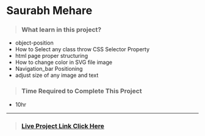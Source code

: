 #  **Saurabh Mehare**

>### What learn in this project?
- object-position
- How to Select any class throw CSS  Selector Property
- html page proper structuring
- How to  change color in SVG file image 
- Navigation_bar Positioning
- adjust size of any image and text


>### Time Required to Complete This Project
- 10hr 

---
>### [Live Project Link Click Here ](https://project13-business.netlify.app/)
